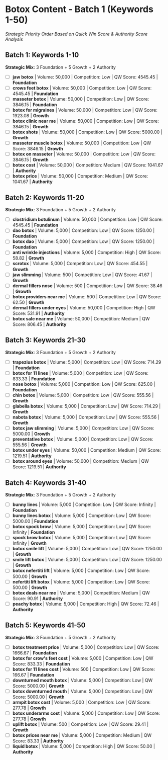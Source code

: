 # Botox Content - Batch 1 (Keywords 1-50)

*Strategic Priority Order Based on Quick Win Score & Authority Score Analysis*

## Batch 1: Keywords 1-10
**Strategic Mix**: 3 Foundation + 5 Growth + 2 Authority

- [ ] **jaw botox** | Volume: 50,000 | Competition: Low | QW Score: 4545.45 | **Foundation**
- [ ] **crows feet botox** | Volume: 50,000 | Competition: Low | QW Score: 4545.45 | **Foundation** 
- [ ] **masseter botox** | Volume: 50,000 | Competition: Low | QW Score: 3846.15 | **Foundation**
- [ ] **botox for migraines** | Volume: 50,000 | Competition: Low | QW Score: 1923.08 | **Growth**
- [ ] **botox clinic near me** | Volume: 50,000 | Competition: Low | QW Score: 3846.15 | **Growth**
- [ ] **botox shots** | Volume: 50,000 | Competition: Low | QW Score: 5000.00 | **Growth**
- [ ] **masseter muscle botox** | Volume: 50,000 | Competition: Low | QW Score: 3846.15 | **Growth**
- [ ] **botox on masseter** | Volume: 50,000 | Competition: Low | QW Score: 3846.15 | **Growth**
- [ ] **botox cost** | Volume: 50,000 | Competition: Medium | QW Score: 1041.67 | **Authority**
- [ ] **botox price** | Volume: 50,000 | Competition: Medium | QW Score: 1041.67 | **Authority**

## Batch 2: Keywords 11-20
**Strategic Mix**: 3 Foundation + 5 Growth + 2 Authority

- [ ] **clostridium botulinum** | Volume: 50,000 | Competition: Low | QW Score: 4545.45 | **Foundation**
- [ ] **dao botox** | Volume: 5,000 | Competition: Low | QW Score: 1250.00 | **Foundation**
- [ ] **botox dao** | Volume: 5,000 | Competition: Low | QW Score: 1250.00 | **Foundation**
- [ ] **anti wrinkle injections** | Volume: 5,000 | Competition: High | QW Score: 58.82 | **Growth**
- [ ] **scrotox** | Volume: 5,000 | Competition: Low | QW Score: 454.55 | **Growth**
- [ ] **jaw slimming** | Volume: 500 | Competition: Low | QW Score: 41.67 | **Growth**
- [ ] **dermal fillers nose** | Volume: 500 | Competition: Low | QW Score: 38.46 | **Growth**
- [ ] **botox providers near me** | Volume: 500 | Competition: Low | QW Score: 62.50 | **Growth**
- [ ] **dermal fillers under eyes** | Volume: 50,000 | Competition: High | QW Score: 531.91 | **Authority**
- [ ] **botox sale near me** | Volume: 50,000 | Competition: Medium | QW Score: 806.45 | **Authority**

## Batch 3: Keywords 21-30
**Strategic Mix**: 3 Foundation + 5 Growth + 2 Authority

- [ ] **trapezius botox** | Volume: 5,000 | Competition: Low | QW Score: 714.29 | **Foundation**
- [ ] **botox for 11 lines** | Volume: 5,000 | Competition: Low | QW Score: 833.33 | **Foundation**
- [ ] **nose botox** | Volume: 5,000 | Competition: Low | QW Score: 625.00 | **Foundation**
- [ ] **chin botox** | Volume: 5,000 | Competition: Low | QW Score: 555.56 | **Growth**
- [ ] **glabella botox** | Volume: 5,000 | Competition: Low | QW Score: 714.29 | **Growth**
- [ ] **nabota botox** | Volume: 5,000 | Competition: Low | QW Score: 555.56 | **Growth**
- [ ] **botox jaw slimming** | Volume: 5,000 | Competition: Low | QW Score: 5000.00 | **Growth**
- [ ] **preventative botox** | Volume: 5,000 | Competition: Low | QW Score: 555.56 | **Growth**
- [ ] **botox under eyes** | Volume: 50,000 | Competition: Medium | QW Score: 1219.51 | **Authority**
- [ ] **botox around eyes** | Volume: 50,000 | Competition: Medium | QW Score: 1219.51 | **Authority**

## Batch 4: Keywords 31-40
**Strategic Mix**: 3 Foundation + 5 Growth + 2 Authority

- [ ] **bunny lines** | Volume: 5,000 | Competition: Low | QW Score: Infinity | **Foundation**
- [ ] **bunny lines botox** | Volume: 5,000 | Competition: Low | QW Score: 5000.00 | **Foundation**
- [ ] **botox spock brow** | Volume: 5,000 | Competition: Low | QW Score: Infinity | **Foundation**
- [ ] **spock brow botox** | Volume: 5,000 | Competition: Low | QW Score: Infinity | **Growth**
- [ ] **botox smile lift** | Volume: 5,000 | Competition: Low | QW Score: 1250.00 | **Growth**
- [ ] **smile lift botox** | Volume: 5,000 | Competition: Low | QW Score: 1250.00 | **Growth**
- [ ] **botox nefertiti lift** | Volume: 5,000 | Competition: Low | QW Score: 500.00 | **Growth**
- [ ] **nefertiti lift botox** | Volume: 5,000 | Competition: Low | QW Score: 500.00 | **Growth**
- [ ] **botox deals near me** | Volume: 5,000 | Competition: Medium | QW Score: 90.91 | **Authority**
- [ ] **peachy botox** | Volume: 5,000 | Competition: High | QW Score: 72.46 | **Authority**

## Batch 5: Keywords 41-50
**Strategic Mix**: 3 Foundation + 5 Growth + 2 Authority

- [ ] **botox treatment price** | Volume: 5,000 | Competition: Low | QW Score: 1666.67 | **Foundation**
- [ ] **botox for crow's feet cost** | Volume: 5,000 | Competition: Low | QW Score: 833.33 | **Foundation**
- [ ] **botox for 11 lines cost** | Volume: 500 | Competition: Low | QW Score: 166.67 | **Foundation**
- [ ] **downturned mouth botox** | Volume: 5,000 | Competition: Low | QW Score: 5000.00 | **Growth**
- [ ] **botox downturned mouth** | Volume: 5,000 | Competition: Low | QW Score: 5000.00 | **Growth**
- [ ] **armpit botox cost** | Volume: 5,000 | Competition: Low | QW Score: 277.78 | **Growth**
- [ ] **botox underarms cost** | Volume: 5,000 | Competition: Low | QW Score: 277.78 | **Growth**
- [ ] **uplift botox** | Volume: 500 | Competition: Low | QW Score: 29.41 | **Growth**
- [ ] **botox prices near me** | Volume: 5,000 | Competition: Medium | QW Score: 83.33 | **Authority**
- [ ] **liquid botox** | Volume: 5,000 | Competition: High | QW Score: 50.00 | **Authority**